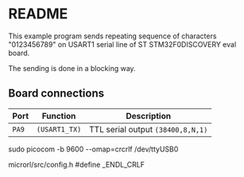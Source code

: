 # README

This example program sends repeating sequence of characters "0123456789" on 
USART1 serial line of ST STM32F0DISCOVERY eval board.

The sending is done in a blocking way.

## Board connections

| Port  | Function      | Description                       |
| ----- | ------------- | --------------------------------- |
| `PA9` | `(USART1_TX)`	| TTL serial output `(38400,8,N,1)` |


sudo picocom -b 9600 --omap=crcrlf /dev/ttyUSB0

microrl/src/config.h
#define _ENDL_CRLF
